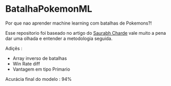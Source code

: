 # BatalhaPokemonML
Por que nao aprender machine learning com batalhas de Pokemons?!

Esse repositorio foi baseado no artigo do [Saurabh Charde](https://medium.com/ai-enigma/predicting-pokemon-battle-winner-using-machine-learning-d1ed055ac50) vale muito a pena dar uma olhada e entender a metodologia seguida.

Adiçẽs : 
- Array inverso de batalhas
- Win Rate diff
- Vantagem em tipo Primario

Acurácia final do modelo :
94%
